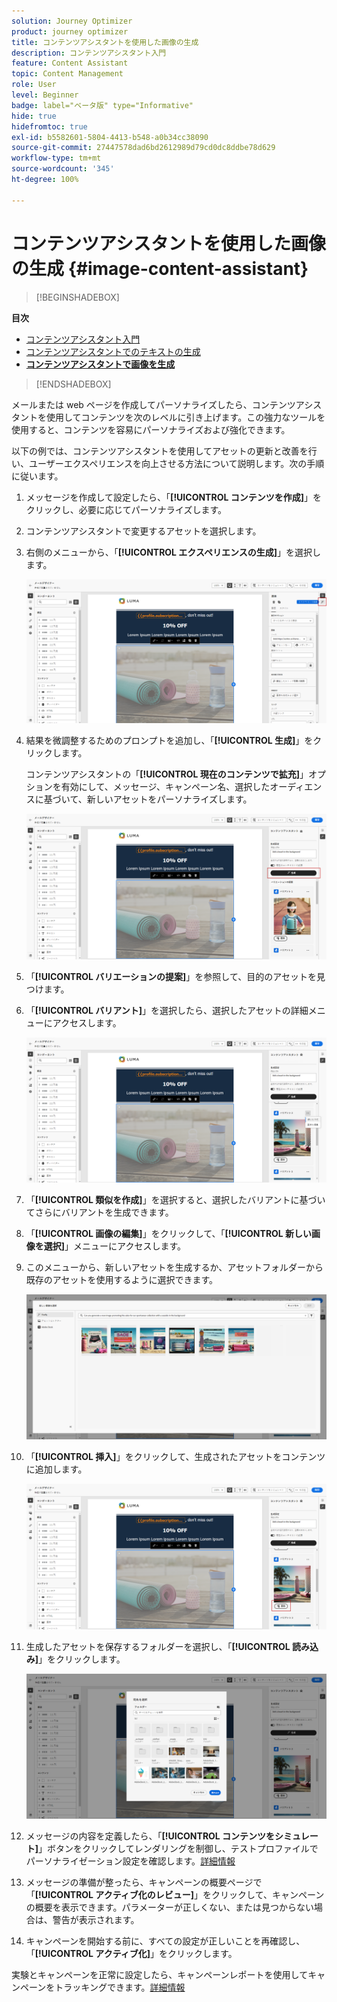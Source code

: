```yaml
---
solution: Journey Optimizer
product: journey optimizer
title: コンテンツアシスタントを使用した画像の生成
description: コンテンツアシスタント入門
feature: Content Assistant
topic: Content Management
role: User
level: Beginner
badge: label="ベータ版" type="Informative"
hide: true
hidefromtoc: true
exl-id: b5582601-5804-4413-b548-a0b34cc38090
source-git-commit: 27447578dad6bd2612989d79cd0dc8ddbe78d629
workflow-type: tm+mt
source-wordcount: '345'
ht-degree: 100%

---
```


# コンテンツアシスタントを使用した画像の生成 {#image-content-assistant}

>[!BEGINSHADEBOX]

**目次**

* [コンテンツアシスタント入門](gs-generative.md)
* [コンテンツアシスタントでのテキストの生成](generative-content.md)
* **[コンテンツアシスタントで画像を生成](generative-image.md)**

>[!ENDSHADEBOX]

メールまたは web ページを作成してパーソナライズしたら、コンテンツアシスタントを使用してコンテンツを次のレベルに引き上げます。この強力なツールを使用すると、コンテンツを容易にパーソナライズおよび強化できます。

以下の例では、コンテンツアシスタントを使用してアセットの更新と改善を行い、ユーザーエクスペリエンスを向上させる方法について説明します。次の手順に従います。

1. メッセージを作成して設定したら、「**[!UICONTROL コンテンツを作成]**」をクリックし、必要に応じてパーソナライズします。

1. コンテンツアシスタントで変更するアセットを選択します。

1. 右側のメニューから、「**[!UICONTROL エクスペリエンスの生成]**」を選択します。

   ![](assets/gen-ai-image-1.png)

1. 結果を微調整するためのプロンプトを追加し、「**[!UICONTROL 生成]**」をクリックします。

   コンテンツアシスタントの「**[!UICONTROL 現在のコンテンツで拡充]**」オプションを有効にして、メッセージ、キャンペーン名、選択したオーディエンスに基づいて、新しいアセットをパーソナライズします。

   ![](assets/gen-ai-image-2.png)

1. 「**[!UICONTROL バリエーションの提案]**」を参照して、目的のアセットを見つけます。

1. 「**[!UICONTROL バリアント]**」を選択したら、選択したアセットの詳細メニューにアクセスします。

   ![](assets/gen-ai-image-3.png)

1. 「**[!UICONTROL 類似を作成]**」を選択すると、選択したバリアントに基づいてさらにバリアントを生成できます。

1. 「**[!UICONTROL 画像の編集]**」をクリックして、「**[!UICONTROL 新しい画像を選択]**」メニューにアクセスします。

1. このメニューから、新しいアセットを生成するか、アセットフォルダーから既存のアセットを使用するように選択できます。

   ![](assets/gen-ai-image-4.png)

1. 「**[!UICONTROL 挿入]**」をクリックして、生成されたアセットをコンテンツに追加します。

   ![](assets/gen-ai-image-5.png)

1. 生成したアセットを保存するフォルダーを選択し、「**[!UICONTROL 読み込み]**」をクリックします。

   ![](assets/gen-ai-image-6.png)

1. メッセージの内容を定義したら、「**[!UICONTROL コンテンツをシミュレート]**」ボタンをクリックしてレンダリングを制御し、テストプロファイルでパーソナライゼーション設定を確認します。[詳細情報](../content-management/preview-test.md)

1. メッセージの準備が整ったら、キャンペーンの概要ページで「**[!UICONTROL アクティブ化のレビュー]**」をクリックして、キャンペーンの概要を表示できます。パラメーターが正しくない、または見つからない場合は、警告が表示されます。

1. キャンペーンを開始する前に、すべての設定が正しいことを再確認し、「**[!UICONTROL アクティブ化]**」をクリックします。

実験とキャンペーンを正常に設定したら、キャンペーンレポートを使用してキャンペーンをトラッキングできます。[詳細情報](../reports/campaign-global-report.md#experimentation-report)
